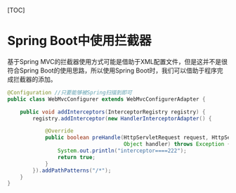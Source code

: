 [TOC]

# Spring Boot中使用拦截器

基于Spring MVC的拦截器使用方式可能是借助于XML配置文件，但是这并不是很符合Spring Boot的使用思路，所以使用Spring Boot时，我们可以借助于程序完成拦截器的添加。

```java
@Configuration //只要能够被Spring扫描到即可
public class WebMvcConfigurer extends WebMvcConfigurerAdapter {

    public void addInterceptors(InterceptorRegistry registry) {
        registry.addInterceptor(new HandlerInterceptorAdapter() {

            @Override
            public boolean preHandle(HttpServletRequest request, HttpServletResponse response,
                                     Object handler) throws Exception {
                System.out.println("interceptor====222");
                return true;
            }
        }).addPathPatterns("/*");
    }
}
```

